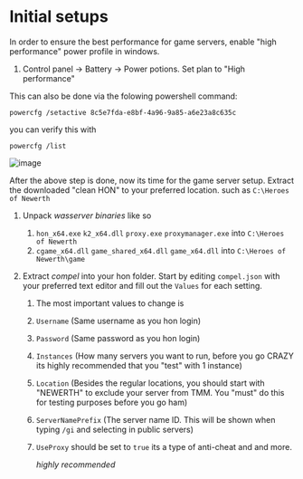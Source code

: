 # Initial setups

In order to ensure the best performance for game servers, enable "high performance" power profile in windows. 

1. Control panel -> Battery -> Power potions. Set plan to "High performance"

This can also be done via the folowing powershell command:

`powercfg /setactive 8c5e7fda-e8bf-4a96-9a85-a6e23a8c635c`

you can verify this with

`powercfg /list`

![image](https://user-images.githubusercontent.com/110408668/197505339-ff555315-2de9-49d2-8004-332248ae6384.png)



After the above step is done, now its time for the game server setup. Extract the downloaded "clean HON" to your preferred location. such as  `C:\Heroes of Newerth`

1. Unpack _wasserver binaries_ like so
   
   1. `hon_x64.exe` `k2_x64.dll` `proxy.exe` `proxymanager.exe` into `C:\Heroes of Newerth`
   2. `cgame_x64.dll` `game_shared_x64.dll` `game_x64.dll` into `C:\Heroes of Newerth\game`

2. Extract  *compel*  into your hon folder.  Start by editing `compel.json` with your preferred text editor and fill out the `Values` for each setting. 
   
   1. The most important values to change is
   
   2. `Username` (Same username as you hon login)
   
   3. `Password` (Same password as you hon login)
   
   4. `Instances` (How many servers you want to run, before you go CRAZY its highly recommended that you "test" with 1 instance)
   
   5. `Location` (Besides the regular locations, you should start with "NEWERTH" to exclude your server from TMM. You "must" do this for testing purposes before you go ham)
   
   6. `ServerNamePrefix` (The server name ID. This will be shown when typing `/gi` and selecting in public servers)
   
   7. `UseProxy` should be set to `true` its a type of anti-cheat and and more.
      
      *highly recommended*
